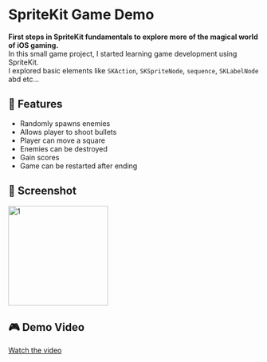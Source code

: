 # SpriteKit Game Demo

**First steps in SpriteKit fundamentals to explore more of the magical world of iOS gaming.**  
In this small game project, I started learning game development using SpriteKit.  
I explored basic elements like `SKAction`, `SKSpriteNode`, `sequence`, `SKLabelNode` abd etc...

## 🔹 Features

- Randomly spawns enemies  
- Allows player to shoot bullets  
- Player can move a square  
- Enemies can be destroyed
- Gain scores
- Game can be restarted after ending


## 📸 Screenshot
<img width="200" alt="1" src="https://github.com/user-attachments/assets/dfdf7e14-55fb-42d0-b646-9d193d883dff" />


## 🎮 Demo Video
[Watch the video](https://youtube.com/shorts/7sye2Ni3Bps?feature=share)
